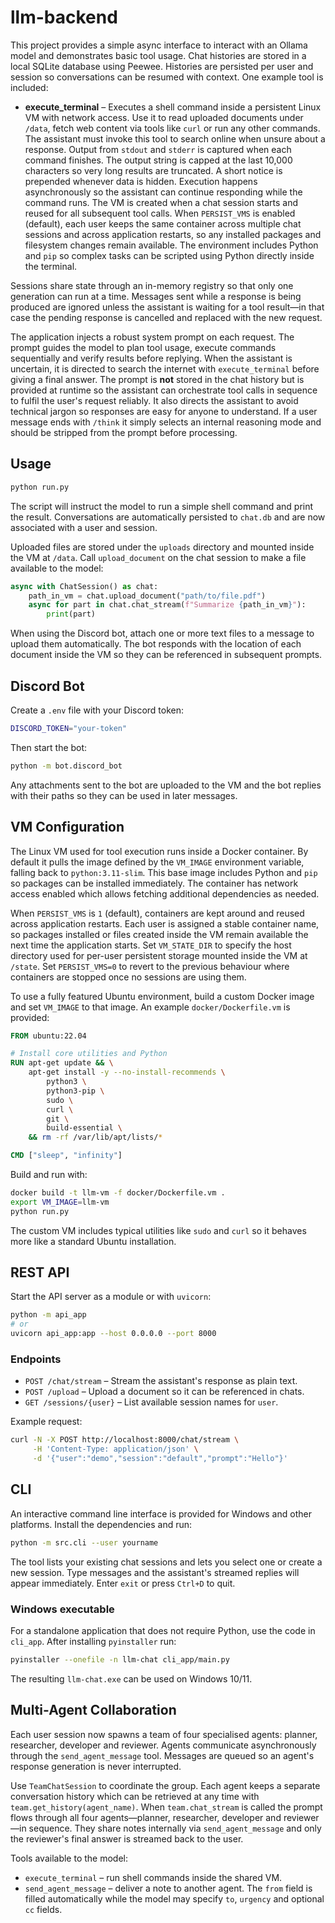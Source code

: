 # llm-backend

This project provides a simple async interface to interact with an Ollama model
and demonstrates basic tool usage. Chat histories are stored in a local SQLite
database using Peewee. Histories are persisted per user and session so
conversations can be resumed with context. One example tool is included:

* **execute_terminal** – Executes a shell command inside a persistent Linux VM
  with network access. Use it to read uploaded documents under ``/data``, fetch
  web content via tools like ``curl`` or run any other commands. The assistant
  must invoke this tool to search online when unsure about a response. Output
  from ``stdout`` and ``stderr`` is captured when each command finishes.
  The output string is capped at the last 10,000 characters so very long
  results are truncated. A short notice is prepended whenever data is hidden.
  Execution happens asynchronously so the assistant can continue responding
  while the command runs.
  The VM is created when a chat session starts and reused for all subsequent
  tool calls. When ``PERSIST_VMS`` is enabled (default), each user keeps the
  same container across multiple chat sessions and across application restarts,
  so any installed packages and filesystem changes remain available. The
  environment includes Python and ``pip`` so complex tasks can be scripted using
  Python directly inside the terminal.

Sessions share state through an in-memory registry so that only one generation
can run at a time. Messages sent while a response is being produced are
ignored unless the assistant is waiting for a tool result—in that case the
pending response is cancelled and replaced with the new request.

The application injects a robust system prompt on each request. The prompt
guides the model to plan tool usage, execute commands sequentially and
verify results before replying. When the assistant is uncertain, it is directed
to search the internet with ``execute_terminal`` before giving a final answer.
The prompt is **not** stored in the chat history but is provided at runtime so
the assistant can orchestrate tool calls in sequence to fulfil the user's
request reliably. It also directs the assistant to avoid technical jargon so
responses are easy for anyone to understand. If a user message ends with
``/think`` it simply selects an internal reasoning mode and should be stripped
from the prompt before processing.

## Usage

```bash
python run.py
```

The script will instruct the model to run a simple shell command and print the result. Conversations are automatically persisted to `chat.db` and are now associated with a user and session.

Uploaded files are stored under the `uploads` directory and mounted inside the VM at `/data`. Call ``upload_document`` on the chat session to make a file available to the model:

```python
async with ChatSession() as chat:
    path_in_vm = chat.upload_document("path/to/file.pdf")
    async for part in chat.chat_stream(f"Summarize {path_in_vm}"):
        print(part)
```

When using the Discord bot, attach one or more text files to a message to
upload them automatically. The bot responds with the location of each document
inside the VM so they can be referenced in subsequent prompts.

## Discord Bot

Create a `.env` file with your Discord token:

```bash
DISCORD_TOKEN="your-token"
```

Then start the bot:

```bash
python -m bot.discord_bot
```

Any attachments sent to the bot are uploaded to the VM and the bot replies with
their paths so they can be used in later messages.

## VM Configuration

The Linux VM used for tool execution runs inside a Docker container. By default
it pulls the image defined by the ``VM_IMAGE`` environment variable, falling
back to ``python:3.11-slim``. This base image includes Python and ``pip`` so
packages can be installed immediately. The container has network access enabled
which allows fetching additional dependencies as needed.

When ``PERSIST_VMS`` is ``1`` (default), containers are kept around and reused
across application restarts. Each user is assigned a stable container name, so
packages installed or files created inside the VM remain available the next
time the application starts. Set ``VM_STATE_DIR`` to specify the host directory
used for per-user persistent storage mounted inside the VM at ``/state``.
Set ``PERSIST_VMS=0`` to revert to the previous behaviour where containers are
stopped once no sessions are using them.

To use a fully featured Ubuntu environment, build a custom Docker image and set
``VM_IMAGE`` to that image. An example ``docker/Dockerfile.vm`` is provided:

```Dockerfile
FROM ubuntu:22.04

# Install core utilities and Python
RUN apt-get update && \
    apt-get install -y --no-install-recommends \
        python3 \
        python3-pip \
        sudo \
        curl \
        git \
        build-essential \
    && rm -rf /var/lib/apt/lists/*

CMD ["sleep", "infinity"]
```

Build and run with:

```bash
docker build -t llm-vm -f docker/Dockerfile.vm .
export VM_IMAGE=llm-vm
python run.py
```

The custom VM includes typical utilities like ``sudo`` and ``curl`` so it behaves
more like a standard Ubuntu installation.

## REST API

Start the API server as a module or with ``uvicorn``:

```bash
python -m api_app
# or
uvicorn api_app:app --host 0.0.0.0 --port 8000
```

### Endpoints

- ``POST /chat/stream`` – Stream the assistant's response as plain text.
- ``POST /upload`` – Upload a document so it can be referenced in chats.
- ``GET /sessions/{user}`` – List available session names for ``user``.

Example request:

```bash
curl -N -X POST http://localhost:8000/chat/stream \
     -H 'Content-Type: application/json' \
     -d '{"user":"demo","session":"default","prompt":"Hello"}'
```

## CLI

An interactive command line interface is provided for Windows and other
platforms. Install the dependencies and run:

```bash
python -m src.cli --user yourname
```

The tool lists your existing chat sessions and lets you select one or create a
new session. Type messages and the assistant's streamed replies will appear
immediately. Enter ``exit`` or press ``Ctrl+D`` to quit.

### Windows executable

For a standalone application that does not require Python, use the code in
`cli_app`. After installing ``pyinstaller`` run:

```bash
pyinstaller --onefile -n llm-chat cli_app/main.py
```

The resulting ``llm-chat.exe`` can be used on Windows 10/11.

## Multi-Agent Collaboration

Each user session now spawns a team of four specialised agents: planner, researcher, developer and reviewer. Agents communicate asynchronously through the ``send_agent_message`` tool. Messages are queued so an agent's response generation is never interrupted.

Use ``TeamChatSession`` to coordinate the group. Each agent keeps a separate
conversation history which can be retrieved at any time with
``team.get_history(agent_name)``. When ``team.chat_stream`` is called the prompt
flows through all four agents—planner, researcher, developer and reviewer—in
sequence. They share notes internally via ``send_agent_message`` and only the
reviewer's final answer is streamed back to the user.

Tools available to the model:

- ``execute_terminal`` – run shell commands inside the shared VM.
- ``send_agent_message`` – deliver a note to another agent. The ``from`` field is filled automatically while the model may specify ``to``, ``urgency`` and optional ``cc`` fields.
